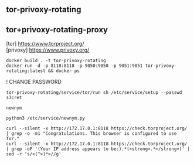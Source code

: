 ## tor-privoxy-rotating


## tor+privoxy-rotating-proxy

[tor] https://www.torproject.org/  
[privoxy] https://www.privoxy.org/

```
docker build . -t tor-privoxy-rotating 
docker run -d -p 8118:8118 -p 9050:9050 -p 9051:9051 tor-privoxy-rotating:latest && docker ps
```                                                                                        
! CHANGE PASSWORD
```
tor-privoxy-rotating/service/tor/run sh /etc/service/setup --passwd s3cret
```

`newnym`
```
python3 /etc/service/newnym.py
```

```
curl --silent -x http://172.17.0.1:8118 https://check.torproject.org/ | grep -o -m1 "Congratulations. This browser is configured to use Tor."
curl --silent -x http://172.17.0.1:8118 https://check.torproject.org/ | grep -oP '(Your IP address appears to be:).*(<strong>.*</strong>)' | sed -r 's/<[^>]*>//g'
```

